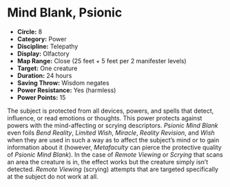 # Mind Blank, Psionic

- **Circle:** 8
- **Category:** Power
- **Discipline:** Telepathy
- **Display:** Olfactory
- **Map Range:** Close (25 feet + 5 feet per 2 manifester levels)
- **Target:** One creature
- **Duration:** 24 hours
- **Saving Throw:** Wisdom negates
- **Power Resistance:** Yes (harmless)
- **Power Points:** 15

The subject is protected from all devices, powers, and spells that detect, influence, or read emotions or thoughts. This power protects against powers with the mind-affecting or scrying descriptors. *Psionic Mind Blank* even foils *Bend Reality*, *Limited Wish*, *Miracle*, *Reality Revision*, and *Wish* when they are used in such a way as to affect the subject’s mind or to gain information about it (however, *Metafaculty* can pierce the protective quality of *Psionic Mind Blank*). In the case of *Remote Viewing* or *Scrying* that scans an area the creature is in, the effect works but the creature simply isn’t detected. *Remote Viewing* (scrying) attempts that are targeted specifically at the subject do not work at all.
